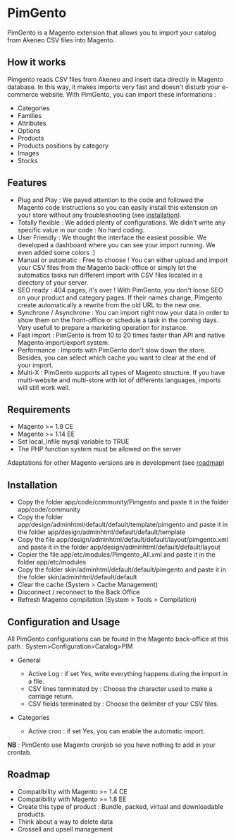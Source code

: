 # PimGento

PimGento is a Magento extension that allows you to import your catalog from Akeneo CSV files into Magento.

## How it works

Pimgento reads CSV files from Akeneo and insert data directly in Magento database.
In this way, it makes imports very fast and doesn't disturb your e-commerce website.
With PimGento, you can import these informations :
* Categories
* Families
* Attributes
* Options
* Products
* Products positions by category
* Images
* Stocks

## Features

* Plug and Play : We payed attention to the code and followed the Magento code instructions so you can easily install this extension on your store without any troubleshooting (see [installation](#installation)).
* Totally flexible : We added plenty of configurations. We didn't write any specific value in our code : No hard coding.
* User Friendly : We thought the interface the easiest possible. We developed a dashboard where you can see your import running. We even added some colors :)
* Manual or automatic : Free to choose ! You can either upload and import your CSV files from the Magento back-office or simply let the automatics tasks run different import with CSV files located in a directory of your server.
* SEO ready : 404 pages, it's over ! With PimGento, you don't loose SEO on your product and category pages. If their names change, Pimgento create automatically a rewrite from the old URL to the new one.
* Synchrone / Asynchrone : You can import right now your data in order to show them on the front-office or schedule a task in the coming days. Very usefull to prepare a marketing operation for instance.
* Fast import : PimGento is from 10 to 20 times faster than API and native Magento import/export system.
* Performance : Imports with PimGento don't slow down the store. Besides, you can select which cache you want to clear at the end of your import.
* Multi-X : PimGento supports all types of Magento structure. If you have multi-website and multi-store with lot of differents languages, imports will still work well.

## Requirements

* Magento >= 1.9 CE
* Magento >= 1.14 EE
* Set local_infile mysql variable to TRUE
* The PHP function system must be allowed on the server

Adaptations for other Magento versions are in development (see [roadmap](#roadmap))

## Installation

* Copy the folder app/code/community/Pimgento and paste it in the folder app/code/community
* Copy the folder app/design/adminhtml/default/default/template/pimgento and paste it in the folder app/design/adminhtml/default/default/template
* Copy the file app/design/adminhtml/default/default/layout/pimgento.xml and paste it in the folder app/design/adminhtml/default/default/layout
* Copier the file app/etc/modules/Pimgento_All.xml and paste it in the folder app/etc/modules
* Copy the folder skin/adminhtml/default/default/pimgento and paste it in the folder skin/adminhtml/default/default
* Clear the cache (System > Cache Management)
* Disconnect / reconnect to the Back Office
* Refresh Magento compilation (System > Tools > Compilation)

## Configuration and Usage

All PimGento configurations can be found in the Magento back-office at this path :
System>Configuration>Catalog>PIM

* General
  * Active Log : if set Yes, write everything happens during the import in a file.
  * CSV lines terminated by : Choose the character used to make a carriage return.
  * CSV fields terminated by : Choose the delimiter of your CSV files.

* Categories
  * Active cron : if set Yes, you can enable the automatic import.

**NB** : PimGento use Magento cronjob so you have nothing to add in your crontab.

## Roadmap

* Compatibility with Magento >= 1.4 CE
* Compatibility with Magento >= 1.8 EE
* Create this type of product : Bundle, packed, virtual and downloadable products.
* Think about a way to delete data
* Crossell and upsell management